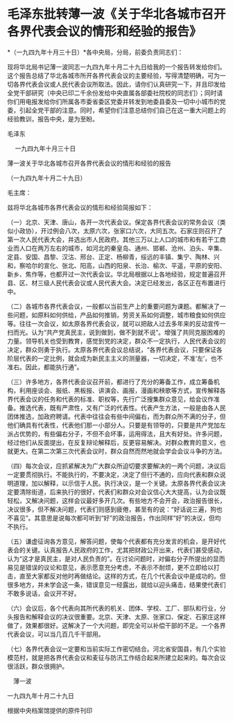 # 毛泽东批转薄一波《关于华北各城市召开各界代表会议的情形和经验的报告》

*（一九四九年十月三十日）*各中央局，分局，前委负责同志们：

现将华北局书记薄一波同志一九四九年十月二十九日给我的一个报告转发给你们。这个报告总结了华北各城市所开各界代表会议的主要经验，写得清楚明确，可为一切各界代表会议或人民代表会议所取法。因此，请你们认真研究一下，并且印发给全党干部研究（中央已印二千余份发给中央直属各部委社院校的同志们）；同时请你们用电报发给你们所属各市委省委区党委并转发到地委县委及一切中小城市的党委，引起全党干部的注意。同时，希望你们注意总结你们自己在这一重大问题上的经验教训，报告中央，是为至盼。

毛泽东

　 一九四九年十月三十日

薄一波关于华北各城市召开各界代表会议的情形和经验的报告

（一九四九年十月二十九日）

毛主席：

兹将华北各城市各界代表会议的情形和经验简报如下：

（一）北京、天津、唐山，各开一次代表会议。保定各界代表会议的常务会议（类似小政协），开过例会八次，太原六次，张家口六次，大同五次。石家庄则召开了第一次人民代表大会，并选出市人民政府。其他三万以上人口的城市和有若干工商业而人口在两万左右的城市，如河北的秦皇岛、通州、邯郸、沧州、泊头、辛集、定县、安国、昌黎、汉沽、邢台、正定、杨柳青，绥远的丰镇、集宁、陶林、兴和，察哈尔的宣化、张北、阳高，山西的阳泉、长治、榆次、平遥，平原的安阳、新乡、焦作等，也都开过一次代表会议。华北局根据以上各地经验，规定普遍召开县、区、材三级人民代表会议或人民代表大会。决定已经发出，各区正在布置进行中。

（二）各城市各界代表会议，一般都以当前生产上的重要问题为课题。都解决了一些问题，如原料如何供给，产品如何推销，劳资关系如何调整，城市粮食如何供应等。往往一次会议，如太原各界代表会议，就可以把敌人过去多年来的反动宣传一扫而光。认为“共产党真民主，说到做到，做不到就不说”。增强了共同克服困难的力量。领导机关也受到教育，感觉到党的决定，群众不一定执行，人民代表会议的决定，群众则勇于执行。太原各界代表会议总结说，“各界代表会议，只要保证各阶层代表的一定比例，就会成为新民主主义的测量器，一切决定，不准‘左’，也不准右。因此，都能执行通”。

（三）许多地方，各界代表会议召开前，都进行了充分的筹备工作，成立筹备机构，利用座谈会、报纸、黑板报、讲演会、画报，漫画和秧歌等方式，宣传解释各界代表会议的任务和代表的标准、职权等，先行广泛搜集群众意见，给会议作准备。推选代表，既有严肃性，又有广泛的代表性。代表产生方法，一般是由各人民团体推选，加政府聘请。代表中往往会有些中间偏右，而为群众所不满的分子，但他们确具有代表性，代表他们那一小部分人。只要是有领导的，只要是共产党加左派占优势的，有些偏右分子，不但不会坏事，运用得法，且大有好处。许多问题，经过他们从反面提出，在反复辩论解释后，反更容易解决。对群众教育的意义，也就更大。在第二次第三次代表会议时，群众自然而然地就会学会会议斗争的方法。

（四）每次会议，应抓紧解决为广大群众所迫切要求要解决的一两个问题，决议后一定要贯彻执行。不能执行的，不要决定，决定了但行不通的，应向代表和群众说明道理，加以解释，以示信于人民。执行决议，是一个关键。太原各界代表会议决定要清除街道，后来执行的很好，代表们和群众对会议信心大大提高，认为会议既轻松，又解决问题，这样会议最好多开几次。有些地方不会开会，政治报告很长，决议很多，但不解决问题，代表们则感到疲倦，甚至有的说：“好话说三遍，狗也不喜见”。其意思是说每次都可听到“好”的政治报告，作出同样“好”的决议，但均不执行。

（五）谦虚征询各方意见，解答问题，使每个代表都有充分发言的机会，是开好代表会的关键。认真报告人民政府的工作，尤其把财政公开出来，代表们甚受感动，认为“这才是真民主，是对人民负责的”。在讨论问题时，对偏右分子所提出的显而易见是错误的议论和意见，表示愿意充分考虑，不表示不耐烦，更不立即给以打击，直至大家都反对他时再做结论。这样的方式，在几个代表会议中是成功的。但很多地方，并未学会这一条，错误意见一经露出，就给以迎头痛击，结果使代表们不敢多说话，会议开不好。

（六）会议后，各个代表向其所代表的机关、团体、学校、工厂、部队和行业，分头报告和解释会议的决议很重要。北京、天津、太原、张家口、保定、石家庄这样做了，效果都很好。这解决了一个大问题，即完全可以补偿干部的不足。一个各界代表会议，可以当几百几千干部用。

（七）各界代表会议一定要和当前实际工作密切结合。河北省安国县，有几个实验模范村，就是把各界代表会议和麦征与防汛工作结合起来所建立起来的。每次会议很活跃，群众很拥护。

　薄一波

一九四九年十月二十九日

根据中央档案馆提供的原件刊印

